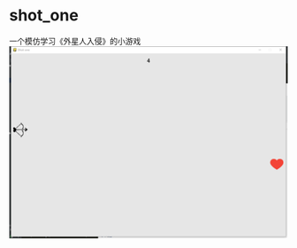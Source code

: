 # shot_one
 一个模仿学习《外星人入侵》的小游戏
![image](https://github.com/Da1anna/shot_one/blob/master/images/shot_one%E6%B8%B8%E6%88%8F%E6%88%AA%E5%9B%BE.png)
